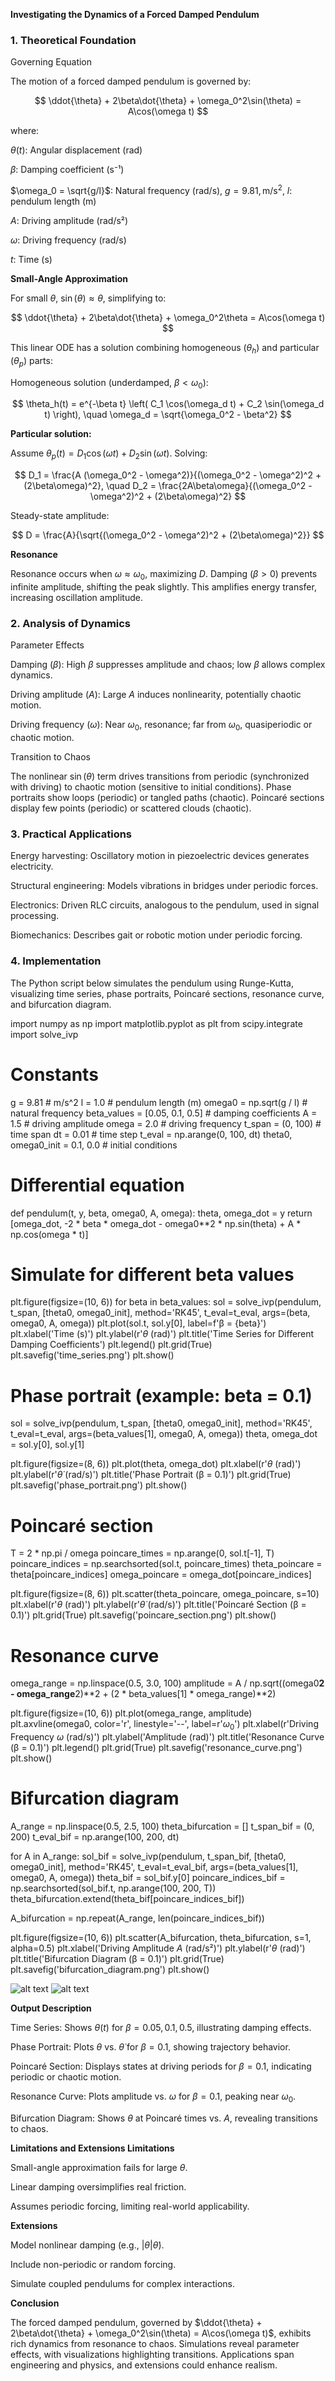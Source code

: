 **Investigating the Dynamics of a Forced Damped Pendulum**

### 1. Theoretical Foundation

Governing Equation

The motion of a forced damped pendulum is governed by:

$$ \ddot{\theta} + 2\beta\dot{\theta} + \omega_0^2\sin(\theta) = A\cos(\omega t) $$

where:





$\theta(t)$: Angular displacement (rad)



$\beta$: Damping coefficient (s⁻¹)



$\omega_0 = \sqrt{g/l}$: Natural frequency (rad/s), $g = 9.81 , \text{m/s}^2$, $l$: pendulum length (m)



$A$: Driving amplitude (rad/s²)



$\omega$: Driving frequency (rad/s)



$t$: Time (s)

**Small-Angle Approximation**

For small $\theta$, $\sin(\theta) \approx \theta$, simplifying to:

$$ \ddot{\theta} + 2\beta\dot{\theta} + \omega_0^2\theta = A\cos(\omega t) $$

This linear ODE has a solution combining homogeneous ($\theta_h$) and particular ($\theta_p$) parts:





Homogeneous solution (underdamped, $\beta < \omega_0$):

$$ \theta_h(t) = e^{-\beta t} \left( C_1 \cos(\omega_d t) + C_2 \sin(\omega_d t) \right), \quad \omega_d = \sqrt{\omega_0^2 - \beta^2} $$





 **Particular solution:**

Assume $\theta_p(t) = D_1 \cos(\omega t) + D_2 \sin(\omega t)$. Solving:

$$ D_1 = \frac{A (\omega_0^2 - \omega^2)}{(\omega_0^2 - \omega^2)^2 + (2\beta\omega)^2}, \quad D_2 = \frac{2A\beta\omega}{(\omega_0^2 - \omega^2)^2 + (2\beta\omega)^2} $$

Steady-state amplitude:

$$ D = \frac{A}{\sqrt{(\omega_0^2 - \omega^2)^2 + (2\beta\omega)^2}} $$

 **Resonance**

Resonance occurs when $\omega \approx \omega_0$, maximizing $D$. Damping ($\beta > 0$) prevents infinite amplitude, shifting the peak slightly. This amplifies energy transfer, increasing oscillation amplitude.

### 2. Analysis of Dynamics

Parameter Effects





Damping ($\beta$): High $\beta$ suppresses amplitude and chaos; low $\beta$ allows complex dynamics.



Driving amplitude ($A$): Large $A$ induces nonlinearity, potentially chaotic motion.



Driving frequency ($\omega$): Near $\omega_0$, resonance; far from $\omega_0$, quasiperiodic or chaotic motion.

Transition to Chaos

The nonlinear $\sin(\theta)$ term drives transitions from periodic (synchronized with driving) to chaotic motion (sensitive to initial conditions). Phase portraits show loops (periodic) or tangled paths (chaotic). Poincaré sections display few points (periodic) or scattered clouds (chaotic).

### 3. Practical Applications





Energy harvesting: Oscillatory motion in piezoelectric devices generates electricity.



Structural engineering: Models vibrations in bridges under periodic forces.



Electronics: Driven RLC circuits, analogous to the pendulum, used in signal processing.



Biomechanics: Describes gait or robotic motion under periodic forcing.

### 4. Implementation

The Python script below simulates the pendulum using Runge-Kutta, visualizing time series, phase portraits, Poincaré sections, resonance curve, and bifurcation diagram.

import numpy as np
import matplotlib.pyplot as plt
from scipy.integrate import solve_ivp

# Constants
g = 9.81  # m/s^2
l = 1.0   # pendulum length (m)
omega0 = np.sqrt(g / l)  # natural frequency
beta_values = [0.05, 0.1, 0.5]  # damping coefficients
A = 1.5     # driving amplitude
omega = 2.0 # driving frequency
t_span = (0, 100)  # time span
dt = 0.01  # time step
t_eval = np.arange(0, 100, dt)
theta0, omega0_init = 0.1, 0.0  # initial conditions

# Differential equation
def pendulum(t, y, beta, omega0, A, omega):
    theta, omega_dot = y
    return [omega_dot, -2 * beta * omega_dot - omega0**2 * np.sin(theta) + A * np.cos(omega * t)]

# Simulate for different beta values
plt.figure(figsize=(10, 6))
for beta in beta_values:
    sol = solve_ivp(pendulum, t_span, [theta0, omega0_init], method='RK45', t_eval=t_eval,
                    args=(beta, omega0, A, omega))
    plt.plot(sol.t, sol.y[0], label=f'β = {beta}')
plt.xlabel('Time (s)')
plt.ylabel(r'$\theta$ (rad)')
plt.title('Time Series for Different Damping Coefficients')
plt.legend()
plt.grid(True)
plt.savefig('time_series.png')
plt.show()

# Phase portrait (example: beta = 0.1)
sol = solve_ivp(pendulum, t_span, [theta0, omega0_init], method='RK45', t_eval=t_eval,
                args=(beta_values[1], omega0, A, omega))
theta, omega_dot = sol.y[0], sol.y[1]

plt.figure(figsize=(8, 6))
plt.plot(theta, omega_dot)
plt.xlabel(r'$\theta$ (rad)')
plt.ylabel(r'$\dot{\theta}$ (rad/s)')
plt.title('Phase Portrait (β = 0.1)')
plt.grid(True)
plt.savefig('phase_portrait.png')
plt.show()

# Poincaré section
T = 2 * np.pi / omega
poincare_times = np.arange(0, sol.t[-1], T)
poincare_indices = np.searchsorted(sol.t, poincare_times)
theta_poincare = theta[poincare_indices]
omega_poincare = omega_dot[poincare_indices]

plt.figure(figsize=(8, 6))
plt.scatter(theta_poincare, omega_poincare, s=10)
plt.xlabel(r'$\theta$ (rad)')
plt.ylabel(r'$\dot{\theta}$ (rad/s)')
plt.title('Poincaré Section (β = 0.1)')
plt.grid(True)
plt.savefig('poincare_section.png')
plt.show()

# Resonance curve
omega_range = np.linspace(0.5, 3.0, 100)
amplitude = A / np.sqrt((omega0**2 - omega_range**2)**2 + (2 * beta_values[1] * omega_range)**2)

plt.figure(figsize=(10, 6))
plt.plot(omega_range, amplitude)
plt.axvline(omega0, color='r', linestyle='--', label=r'$\omega_0$')
plt.xlabel(r'Driving Frequency $\omega$ (rad/s)')
plt.ylabel('Amplitude (rad)')
plt.title('Resonance Curve (β = 0.1)')
plt.legend()
plt.grid(True)
plt.savefig('resonance_curve.png')
plt.show()

# Bifurcation diagram
A_range = np.linspace(0.5, 2.5, 100)
theta_bifurcation = []
t_span_bif = (0, 200)
t_eval_bif = np.arange(100, 200, dt)

for A in A_range:
    sol_bif = solve_ivp(pendulum, t_span_bif, [theta0, omega0_init], method='RK45',
                        t_eval=t_eval_bif, args=(beta_values[1], omega0, A, omega))
    theta_bif = sol_bif.y[0]
    poincare_indices_bif = np.searchsorted(sol_bif.t, np.arange(100, 200, T))
    theta_bifurcation.extend(theta_bif[poincare_indices_bif])

A_bifurcation = np.repeat(A_range, len(poincare_indices_bif))

plt.figure(figsize=(10, 6))
plt.scatter(A_bifurcation, theta_bifurcation, s=1, alpha=0.5)
plt.xlabel('Driving Amplitude $A$ (rad/s²)')
plt.ylabel(r'$\theta$ (rad)')
plt.title('Bifurcation Diagram (β = 0.1)')
plt.grid(True)
plt.savefig('bifurcation_diagram.png')
plt.show()

![alt text](image-2.png)
![alt text](image-3.png)

**Output Description**





Time Series: Shows $\theta(t)$ for $\beta = 0.05, 0.1, 0.5$, illustrating damping effects.



Phase Portrait: Plots $\theta$ vs. $\dot{\theta}$ for $\beta = 0.1$, showing trajectory behavior.



Poincaré Section: Displays states at driving periods for $\beta = 0.1$, indicating periodic or chaotic motion.



Resonance Curve: Plots amplitude vs. $\omega$ for $\beta = 0.1$, peaking near $\omega_0$.



Bifurcation Diagram: Shows $\theta$ at Poincaré times vs. $A$, revealing transitions to chaos.

**Limitations and Extensions Limitations**





Small-angle approximation fails for large $\theta$.



Linear damping oversimplifies real friction.



Assumes periodic forcing, limiting real-world applicability.

**Extensions**





Model nonlinear damping (e.g., $|\dot{\theta}|\dot{\theta}$).



Include non-periodic or random forcing.



Simulate coupled pendulums for complex interactions.

**Conclusion**

The forced damped pendulum, governed by $\ddot{\theta} + 2\beta\dot{\theta} + \omega_0^2\sin(\theta) = A\cos(\omega t)$, exhibits rich dynamics from resonance to chaos. Simulations reveal parameter effects, with visualizations highlighting transitions. Applications span engineering and physics, and extensions could enhance realism.
